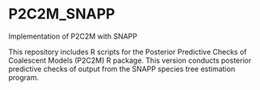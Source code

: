 # P2C2M_SNAPP
Implementation of P2C2M with SNAPP

This repository includes R scripts for the Posterior Predictive Checks of Coalescent Models (P2C2M) R package. This version conducts posterior predictive checks of output from the SNAPP species tree estimation program.

